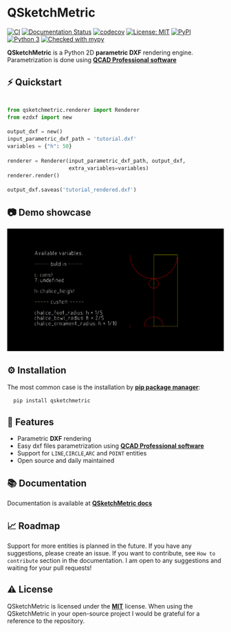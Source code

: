 # QSketchMetric

[![CI](https://github.com/MadScrewdriver/qsketchmetric/actions/workflows/tests.yml/badge.svg)](https://github.com/MadScrewdriver/qsketchmetric/actions/workflows/tests.yml)
[![Documentation Status](https://readthedocs.org/projects/qsketchmetric/badge/?version=latest)](https://qsketchmetric.readthedocs.io/en/latest/?badge=latest)
[![codecov](https://codecov.io/gh/MadScrewdriver/qsketchmetric/graph/badge.svg?token=OBMRQRRHUQ)](https://codecov.io/gh/MadScrewdriver/qsketchmetric)
[![License: MIT](https://img.shields.io/badge/License-MIT-yellow.svg)](https://opensource.org/licenses/MIT)
[![PyPI](https://img.shields.io/pypi/v/qsketchmetric.svg)](https://pypi.org/project/qsketchmetric/)
[![Python 3](https://img.shields.io/badge/python-3.9_|_3.10_|_3.11-blue.svg)](https://www.python.org/downloads/release/python-3114/)
[![Checked with mypy](http://www.mypy-lang.org/static/mypy_badge.svg)](http://mypy-lang.org/)

**QSketchMetric** is a Python 2D **parametric DXF** rendering engine. Parametrization is done using 
[**QCAD Professional software**](https://qcad.org/en/download)

## ⚡️ Quickstart

```python

from qsketchmetric.renderer import Renderer
from ezdxf import new

output_dxf = new()
input_parametric_dxf_path = 'tutorial.dxf'
variables = {"h": 50}

renderer = Renderer(input_parametric_dxf_path, output_dxf,
                    extra_variables=variables)
renderer.render()

output_dxf.saveas('tutorial_rendered.dxf')
```

## 📷 Demo showcase

![Example GIF](docs/_static/Media/readme.gif)

## ⚙️ Installation

The most common case is the installation by [**pip package manager**](https://pip.pypa.io/en/stable/installation/):

```bash
  pip install qsketchmetric
```

## 🎯 Features

-  Parametric **DXF** rendering
-  Easy dxf files parametrization using [**QCAD Professional software**](https://qcad.org/en/download)
-  Support for `LINE`,`CIRCLE`,`ARC` and `POINT` entities
-  Open source and daily maintained

## 📚 Documentation
Documentation is available at [**QSketchMetric docs**](https://qsketchmetric.readthedocs.io/en/latest/)

## 📈 Roadmap
Support for more entities is planned in the future. If you have any suggestions, please create an issue.
If you want to contribute, see `How to contribute` section in the documentation. I am open to any suggestions
and waiting for your pull requests!

## ⚠️ License
QSketchMetric is licensed under the [**MIT**](https://opensource.org/licenses/MIT) license. 
When using the QSketchMetric in your open-source project I would be grateful for a reference to the repository.

